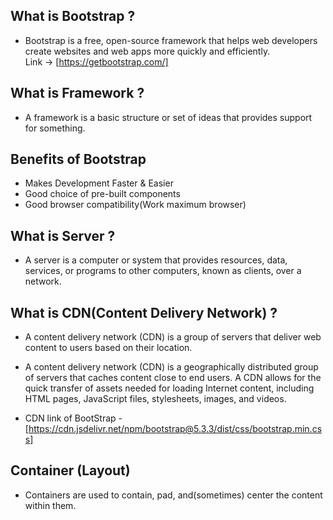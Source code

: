 ## What is Bootstrap ?
* Bootstrap is a free, open-source framework that helps web developers create websites and web apps more quickly and efficiently.</br>
Link -> [https://getbootstrap.com/]

## What is Framework ?
* A framework is a basic structure or set of ideas that provides support for something.

## Benefits of Bootstrap
* Makes Development Faster & Easier
* Good choice of pre-built components
* Good browser compatibility(Work maximum browser)

## What is Server ?
* A server is a computer or system that provides resources, data, services, or programs to other computers, known as clients, over a network.

## What is CDN(Content Delivery Network) ?
* A content delivery network (CDN) is a group of servers that deliver web content to users based on their location.
* A content delivery network (CDN) is a geographically distributed group of servers that caches content close to end users. A CDN allows for the quick transfer of assets needed for loading Internet content, including HTML pages, JavaScript files, stylesheets, images, and videos.

* CDN link of BootStrap - [https://cdn.jsdelivr.net/npm/bootstrap@5.3.3/dist/css/bootstrap.min.css]


## Container (Layout)
* Containers are used to contain, pad, and(sometimes) center the content within them.

